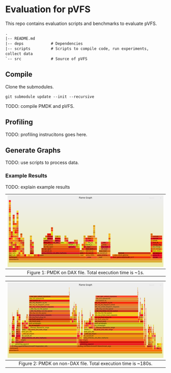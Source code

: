 # Evaluation for pVFS

This repo contains evaluation scripts and benchmarks to evaluate pVFS.

```
.
|-- README.md
|-- deps            # Dependencies
|-- scripts         # Scripts to compile code, run experiments, collect data
`-- src             # Source of pVFS
```

## Compile

Clone the submodules.

```
git submodule update --init --recursive
```

TODO: compile PMDK and pVFS.

## Profiling

TODO: profiling instrucitons goes here.

## Generate Graphs

TODO: use scripts to process data.


### Example Results

TODO: explain example results

|![](./assets/pmembench_log_dax.svg)|
|:--:|
|Figure 1: PMDK on DAX file.  Total execution time is ~1s.|

|![](./assets/pmembench_log_m_new.svg)|
|:--:|
|Figure 2: PMDK on non-DAX file.  Total execution time is ~180s.|
